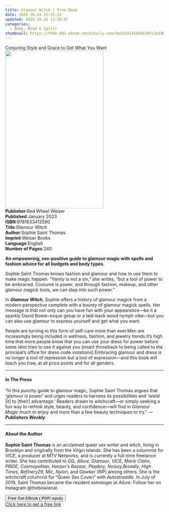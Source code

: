 ```yaml
---
title: Glamour Witch | Free Book
date: 2024-10-24 22:31:11
updated: 2024-10-26 12:58:47
categories:
  - Body, Mind & Spirit
thumbnail: https://thmb-001-ebook.techidaily.com/9a1d2d1456d9e107c2e180db0ce27dba9fac558937e86f4c18136e081e05d100.jpg
---
```

<main id="book-container">
  <div class="flex flex-col">
    <div class="book-brief flex-1 py-6 px-4 sm:p-6 md:py-10 md:px-8">
      <!-- brief-->
      <div class="book-brief-main">
        Conjuring Style and Grace to Get What You Want
      </div>
    </div>
    <div
      class="book-meta-info flex-1 grid gap-4 col-start-1 col-end-3 row-start-1 sm:mb-6 sm:grid-cols-4 lg:gap-6 lg:col-start-2 lg:row-end-6 lg:row-span-6 lg:mb-0"
    >
      <div
        class="book-meta-info-left place-content-center mt-4 p-4 text-sm leading-6 col-start-2 col-span-2 dark:text-slate-400"
      >
        <img
          class="w-full h-500 object-cover rounded-lg sm:h-255 sm:col-span-2 lg:col-span-full"
          src="https://img-001-ebook.techidaily.com/ed8b230a99eb615fe0230f0d86b775b425221ff75ba68274d9ad75121ba872c9.jpg"
          alt=""
          width="312"
          height="500"
        />
      </div>
      <div
        class="book-meta-info-right mt-2 col-start-1 row-start-2 col-span-3 self-center"
      >
        <!-- meta data  -->
        <div class="flex flex-col px-4 md:px-8">
          <div class="flex-1">
            <strong>Publisher</strong>:<span class="px-2"
              >Red Wheel Weiser</span
            >
          </div>
          <div class="flex-1">
            <strong>Published</strong>:<span class="px-2">January 2023</span>
          </div>
          <div class="flex-1">
            <strong>ISBN</strong>:<span class="px-2">9781633412590</span>
          </div>
          <div class="flex-1">
            <strong>Title</strong>:<span class="px-2">Glamour Witch</span>
          </div>
          <div class="flex-1">
            <strong>Author</strong>:<span class="px-2"
              >Sophie Saint Thomas</span
            >
          </div>
          <div class="flex-1">
            <strong>Imprint</strong>:<span class="px-2">Weiser Books</span>
          </div>
          <div class="flex-1">
            <strong>Language</strong>:<span class="px-2">English</span>
          </div>
          <div class="flex-1">
            <strong>Number of Pages</strong>:<span class="px-2">240</span>
          </div>
        </div>
      </div>
    </div>
    <div class="book-description flex-1 py-6 px-4 sm:p-6 md:py-10 md:px-8">
      <div class="book-description-main">
        <div accordion-content="" id="description">
          <p>
            <b
              >An empowering, sex-positive guide to glamour magic with spells
              and fashion advice for all budgets and body types.</b
            >
          </p>
          <p>
            Sophie Saint Thomas knows fashion and glamour and how to use them to
            make magic happen. “Vanity is not a sin,” she writes, “but a tool of
            power to be embraced. Costume is power, and through fashion, makeup,
            and other glamour magick tools, we can step into such power.”
          </p>
          <p>
            In <b><i>Glamour Witch</i></b
            >, Sophie offers a history of glamour magick from a modern
            perspective complete with a bounty of glamour magick spells. Her
            message is that not only can you have fun with your appearance—be it
            a sparkly David Bowie-esque getup or a laid-back wood nymph vibe—but
            you can also use glamour to express yourself and get what you want.
          </p>
          People are turning to this form of self-care more than ever.Men are
          increasingly being included in wellness, fashion, and jewelry
          trends.It’s high time that more people know that you can use your
          dress for power before some idiot tries to use it against you (insert
          throwback to being called to the principal’s office for dress code
          violations).Embracing glamour and dress is no longer a tool of
          repression but a tool of expression—and this book will teach you how,
          at all price points and for all genders.
        </div>
        <div class="accordion-fader"></div>
      </div>
    </div>
    <div class="book-excerpts flex-1 py-6 px-4 sm:p-6 md:py-10 md:px-8">
      <!-- excerpts-->
      <div class="book-excerpts-main">
        <hr />
        <h4 class="placeholder placeholder-heading">
          <span>In The Press</span>
        </h4>
        <p>
          “In this punchy guide to glamour magic, Sophie Saint Thomas argues
          that ‘glamour is power’ and urges readers to harness its possibilities
          and ‘wield [it] to [their] advantage.’ Readers drawn to witchcraft—or
          simply seeking a fun way to rethink style, beauty, and confidence—will
          find in&nbsp;<i>Glamour Magic</i>&nbsp;much to enjoy and more than a
          few beauty techniques to try.” —<b><i>Publishers Weekly</i></b
          ><br />
        </p>
      </div>
    </div>
    <div class="book-about-author flex-1 py-6 px-4 sm:p-6 md:py-10 md:px-8">
      <!-- about author-->
      <div class="book-main-author-main">
        <hr />
        <h4 class="placeholder placeholder-heading">
          <span>About the Author</span>
        </h4>
        <p></p>
        <p>
          <b>Sophie Saint Thomas</b> is an acclaimed queer sex writer and witch,
          living in Brooklyn and originally from the Virgin Islands. She has
          been a columnist for <i>VICE</i>, a producer at MTV Networks, and is
          currently a full-time freelance writer. She has contributed to
          <i>GQ</i>, <i>Allure</i>, <i>Glamour</i>, <i>VICE</i>,
          <i>Marie Claire</i>, <i>PRIDE</i>, <i>Cosmopolitan</i>,
          <i>Harper’s Bazaar</i>, <i>Playboy, Noisey,</i><i>Broadly</i>,
          <i>High Times</i>, <i>Refinery29, Mic, Nylon</i>, and
          <i>Gawker</i> (RIP) among others. She is the witchcraft columnist for
          “Queer Sex Coven” with <i>Autostraddle</i>. In July of 2019, Saint
          Thomas became the resident astrologer at <i>Allure</i>. Follow her on
          Instagram @thebowiecat.
        </p>
        <p></p>
      </div>
    </div>
    <div class="book-free-get flex-1 py-6 px-4 sm:p-6 md:py-10 md:px-8">
      <button
        id="btn-free-get"
        class="bg-blue-500 hover:bg-blue-700 text-white font-bold py-2 px-4 rounded"
      >
        Free Get EBook (.PDF/.epub)
      </button>
      <div id="countdown-display" class="px-2 text-lg mt-2"></div>
      <a
        id="free-link"
        class="hidden bg-blue-500 hover:bg-blue-700 text-white font-bold py-2 px-4 rounded"
        href="https://www.ebooks.com/en-us/book/210367975/glamour-witch/sophie-saint-thomas/"
        target="_blank"
        >Click here to get a free link</a
      >
    </div>
    <script>
      let countdownTime = 0;
      let countdownInterval = null;
      document
        .getElementById('btn-free-get')
        .addEventListener('click', startCountdown);
      function startCountdown() {
        countdownTime = new Date().getTime() + 60000 * 3;
        countdownInterval = setInterval(updateCountdown, 1000);
        document.getElementById('btn-free-get').disabled = true;
        document
          .getElementById('btn-free-get')
          .classList.add('bg-gray-500', 'cursor-not-allowed');
      }
      function updateCountdown() {
        let currentTime = new Date().getTime();
        let timeLeft = countdownTime - currentTime;
        let secondsLeft = Math.floor(timeLeft / 1000);
        document.getElementById('countdown-display').innerHTML =
          `Remaining time: ${secondsLeft} seconds.`;
        if (secondsLeft <= 0) {
          clearInterval(countdownInterval);
          document.getElementById('btn-free-get').classList.add('hidden');
          document.getElementById('free-link').classList.remove('hidden');
          document.getElementById('countdown-display').innerHTML = '';
        }
      }
    </script>
  </div>
</main>
